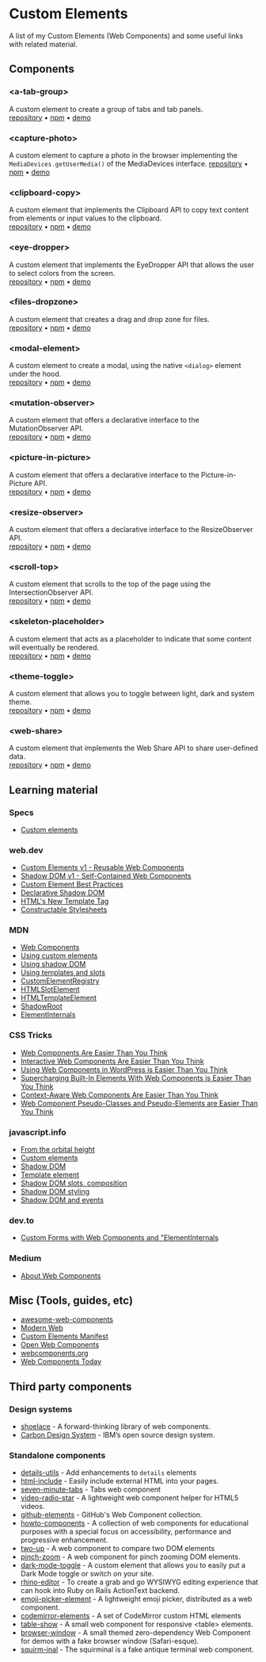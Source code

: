 # Custom Elements

A list of my Custom Elements (Web Components) and some useful links with related material.

## Components

### &lt;a-tab-group&gt;
A custom element to create a group of tabs and tab panels.  
[repository](https://github.com/georapbox/a-tab-group) • [npm](https://www.npmjs.com/package/@georapbox/a-tab-group) • [demo](https://georapbox.github.io/a-tab-group/)

### &lt;capture-photo&gt;
A custom element to capture a photo in the browser implementing the `MediaDevices.getUserMedia()` of the MediaDevices interface.
[repository](https://github.com/georapbox/capture-photo-element) • [npm](https://www.npmjs.com/package/@georapbox/capture-photo-element) • [demo](https://georapbox.github.io/capture-photo-element/)

### &lt;clipboard-copy&gt;
A custom element that implements the Clipboard API to copy text content from elements or input values to the clipboard.  
[repository](https://github.com/georapbox/clipboard-copy-element) • [npm](https://www.npmjs.com/package/@georapbox/clipboard-copy-element) • [demo](https://georapbox.github.io/clipboard-copy-element/)

### &lt;eye-dropper&gt;
A custom element that implements the EyeDropper API that allows the user to select colors from the screen.  
[repository](https://github.com/georapbox/eye-dropper-element) • [npm](https://www.npmjs.com/package/@georapbox/eye-dropper-element) • [demo](https://georapbox.github.io/eye-dropper-element/)

### &lt;files-dropzone&gt;
A custom element that creates a drag and drop zone for files.  
[repository](https://github.com/georapbox/files-dropzone-element) • [npm](https://www.npmjs.com/package/@georapbox/files-dropzone-element) • [demo](https://georapbox.github.io/files-dropzone-element/)

### &lt;modal-element&gt;
A custom element to create a modal, using the native `<dialog>` element under the hood.  
[repository](https://github.com/georapbox/modal-element) • [npm](https://www.npmjs.com/package/@georapbox/modal-element) • [demo](https://georapbox.github.io/modal-element/)

### &lt;mutation-observer&gt;
A custom element that offers a declarative interface to the MutationObserver API.  
[repository](https://github.com/georapbox/mutation-observer-element) • [npm](https://www.npmjs.com/package/@georapbox/mutation-observer-element) • [demo](https://georapbox.github.io/mutation-observer-element/)

### &lt;picture-in-picture&gt;
A custom element that offers a declarative interface to the Picture-in-Picture API.  
[repository](https://github.com/georapbox/picture-in-picture-element) • [npm](https://www.npmjs.com/package/@georapbox/picture-in-picture-element) • [demo](https://georapbox.github.io/picture-in-picture-element/)

### &lt;resize-observer&gt;
A custom element that offers a declarative interface to the ResizeObserver API.  
[repository](https://github.com/georapbox/resize-observer-element) • [npm](https://www.npmjs.com/package/@georapbox/resize-observer-element) • [demo](https://georapbox.github.io/resize-observer-element/)

### &lt;scroll-top&gt;
A custom element that scrolls to the top of the page using the IntersectionObserver API.  
[repository](https://github.com/georapbox/scroll-top-element) • [npm](https://www.npmjs.com/package/@georapbox/scroll-top-element) • [demo](https://georapbox.github.io/scroll-top-element/)

### &lt;skeleton-placeholder&gt;
A custom element that acts as a placeholder to indicate that some content will eventually be rendered.  
[repository](https://github.com/georapbox/skeleton-placeholder-element) • [npm](https://www.npmjs.com/package/@georapbox/skeleton-placeholder-element) • [demo](https://georapbox.github.io/skeleton-placeholder-element/)

### &lt;theme-toggle&gt;
A custom element that allows you to toggle between light, dark and system theme.  
[repository](https://github.com/georapbox/theme-toggle-element) • [npm](https://www.npmjs.com/package/@georapbox/theme-toggle-element) • [demo](https://georapbox.github.io/theme-toggle-element/)

### &lt;web-share&gt;
A custom element that implements the Web Share API to share user-defined data.  
[repository](https://github.com/georapbox/web-share-element) • [npm](https://www.npmjs.com/package/@georapbox/web-share-element) • [demo](https://georapbox.github.io/web-share-element/)

## Learning material

### Specs

- [Custom elements](https://html.spec.whatwg.org/multipage/custom-elements.html)

### web.dev

- [Custom Elements v1 - Reusable Web Components](https://web.dev/custom-elements-v1/)
- [Shadow DOM v1 - Self-Contained Web Components](https://web.dev/shadowdom-v1/)
- [Custom Element Best Practices](https://web.dev/custom-elements-best-practices/)
- [Declarative Shadow DOM](https://web.dev/declarative-shadow-dom/)
- [HTML's New Template Tag](https://web.dev/webcomponents-template/)
- [Constructable Stylesheets](https://web.dev/constructable-stylesheets/)

### MDN

- [Web Components](https://developer.mozilla.org/en-US/docs/Web/Web_Components)
- [Using custom elements](https://developer.mozilla.org/docs/Web/Web_Components/Using_custom_elements)
- [Using shadow DOM](https://developer.mozilla.org/docs/Web/Web_Components/Using_shadow_DOM)
- [Using templates and slots](https://developer.mozilla.org/docs/Web/Web_Components/Using_templates_and_slots)
- [CustomElementRegistry](https://developer.mozilla.org/docs/Web/API/CustomElementRegistry)
- [HTMLSlotElement](https://developer.mozilla.org/docs/Web/API/HTMLSlotElement)
- [HTMLTemplateElement](https://developer.mozilla.org/docs/Web/API/HTMLTemplateElement)
- [ShadowRoot](https://developer.mozilla.org/docs/Web/API/ShadowRoot)
- [ElementInternals](https://developer.mozilla.org/en-US/docs/Web/API/ElementInternals)

### CSS Tricks

- [Web Components Are Easier Than You Think](https://css-tricks.com/web-components-are-easier-than-you-think/)
- [Interactive Web Components Are Easier Than You Think](https://css-tricks.com/interactive-web-components-are-easier-than-you-think/)
- [Using Web Components in WordPress is Easier Than You Think](https://css-tricks.com/using-web-components-in-wordpress-is-easier-than-you-think/)
- [Supercharging Built-In Elements With Web Components is Easier Than You Think]()
- [Context-Aware Web Components Are Easier Than You Think](https://css-tricks.com/context-aware-web-components/)
- [Web Component Pseudo-Classes and Pseudo-Elements are Easier Than You Think](https://css-tricks.com/web-component-pseudo-classes-and-pseudo-elements/)

### javascript.info

- [From the orbital height](https://javascript.info/webcomponents-intro)
- [Custom elements](https://javascript.info/custom-elements)
- [Shadow DOM](https://javascript.info/shadow-dom)
- [Template element](https://javascript.info/template-element)
- [Shadow DOM slots, composition](https://javascript.info/slots-composition)
- [Shadow DOM styling](https://javascript.info/shadow-dom-style)
- [Shadow DOM and events](https://javascript.info/shadow-dom-events)

### dev.to

- [Custom Forms with Web Components and "ElementInternals](https://dev.to/stuffbreaker/custom-forms-with-web-components-and-elementinternals-4jaj)

### Medium

- [About Web Components](https://eisenbergeffect.medium.com/about-web-components-7b2a3ed67a78)

## Misc (Tools, guides, etc)

- [awesome-web-components](https://github.com/web-padawan/awesome-web-components)
- [Modern Web](https://modern-web.dev/)
- [Custom Elements Manifest](https://custom-elements-manifest.open-wc.org/)
- [Open Web Components](https://open-wc.org/)
- [webcomponents.org](https://www.webcomponents.org/)
- [Web Components Today](https://webcomponents.today/)

## Third party components

### Design systems

- [shoelace](https://shoelace.style/) - A forward-thinking library of web components.
- [Carbon Design System](https://carbondesignsystem.com/) - IBM’s open source design system.

### Standalone components

- [details-utils](https://github.com/zachleat/details-utils) - Add enhancements to `details` elements
- [html-include](https://github.com/justinfagnani/html-include-element) - Easily include external HTML into your pages.
- [seven-minute-tabs](https://github.com/zachleat/seven-minute-tabs) - Tabs web component
- [video-radio-star](https://github.com/zachleat/video-radio-star) - A lightweight web component helper for HTML5 videos.
- [github-elements](https://github.com/github/github-elements) - GitHub's Web Component collection.
- [howto-components](https://github.com/GoogleChromeLabs/howto-components) - A collection of web components for educational purposes with a special focus on accessibility, performance and progressive enhancement.
- [two-up](https://github.com/GoogleChromeLabs/two-up) - A web component to compare two DOM elements
- [pinch-zoom](https://github.com/GoogleChromeLabs/pinch-zoom) - A web component for pinch zooming DOM elements.
- [dark-mode-toggle](https://github.com/GoogleChromeLabs/dark-mode-toggle) - A custom element that allows you to easily put a Dark Mode toggle or switch on your site.
- [rhino-editor](https://github.com/KonnorRogers/rhino-editor) - To create a grab and go WYSIWYG editing experience that can hook into Ruby on Rails ActionText backend.
- [emoji-picker-element](https://github.com/nolanlawson/emoji-picker-element) - A lightweight emoji picker, distributed as a web component.
- [codemirror-elements](https://github.com/justinfagnani/codemirror-elements) - A set of CodeMirror custom HTML elements
- [table-show](https://github.com/zachleat/table-saw) - A small web component for responsive &lt;table&gt; elements.
- [browser-window](https://github.com/zachleat/browser-window) - A small themed zero-dependency Web Component for demos with a fake browser window (Safari-esque).
- [squirm-inal](https://github.com/zachleat/squirminal) - The squirminal is a fake antique terminal web component.
